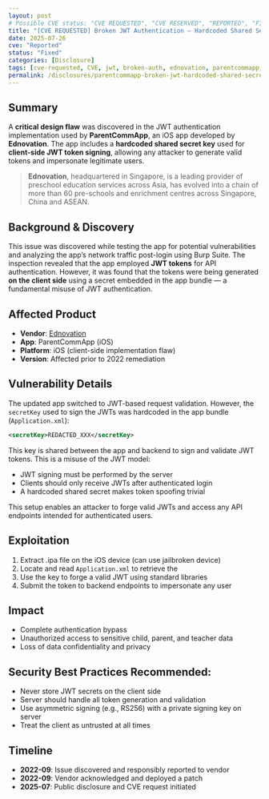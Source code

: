 ```yaml
---
layout: post
# Possible CVE status: "CVE REQUESTED", "CVE RESERVED", "REPORTED", "FIXED", "FIXED – NO CVE", "NO RESPONSE", "UNPATCHED", "CVE-YYYY-NNNNN"
title: "[CVE REQUESTED] Broken JWT Authentication – Hardcoded Shared Secret in ParentCommApp (iOS)"
date: 2025-07-26
cve: "Reported"
status: "Fixed"
categories: [Disclosure]
tags: [cve-requested, CVE, jwt, broken-auth, ednovation, parentcommapp, vulnerability, ios, api]
permalink: /disclosures/parentcommapp-broken-jwt-hardcoded-shared-secret/
---
```


## Summary

A **critical design flaw** was discovered in the JWT authentication implementation used by **ParentCommApp**, an iOS app developed by **Ednovation**. The app includes a **hardcoded shared secret key** used for **client-side JWT token signing**, allowing any attacker to generate valid tokens and impersonate legitimate users.

> **Ednovation**, headquartered in Singapore, is a leading provider of preschool education services across Asia, has evolved into a chain of more than 60 pre-schools and enrichment centres across Singapore, China and ASEAN.

## Background & Discovery

This issue was discovered while testing the app for potential vulnerabilities and analyzing the app’s network traffic post-login using Burp Suite. The inspection revealed that the app employed **JWT tokens** for API authentication. However, it was found that the tokens were being generated **on the client side** using a secret embedded in the app bundle — a fundamental misuse of JWT authentication.

## Affected Product

- **Vendor**: [Ednovation](https://ednovation.com)
- **App**: ParentCommApp (iOS)
- **Platform**: iOS (client-side implementation flaw)
- **Version**: Affected prior to 2022 remediation

## Vulnerability Details

The updated app switched to JWT-based request validation. However, the `secretKey` used to sign the JWTs was hardcoded in the app bundle (`Application.xml`):

```xml
<secretKey>REDACTED_XXX</secretKey>
```

This key is shared between the app and backend to sign and validate JWT tokens. This is a misuse of the JWT model:
- JWT signing must be performed by the server
- Clients should only receive JWTs after authenticated login
- A hardcoded shared secret makes token spoofing trivial

This setup enables an attacker to forge valid JWTs and access any API endpoints intended for authenticated users.

## Exploitation

1. Extract .ipa file on the iOS device (can use jailbroken device)
2. Locate and read `Application.xml` to retrieve the <secretKey>
3. Use the key to forge a valid JWT using standard libraries
4. Submit the token to backend endpoints to impersonate any user

## Impact

- Complete authentication bypass
- Unauthorized access to sensitive child, parent, and teacher data
- Loss of data confidentiality and privacy

## **Security Best Practices Recommended**:

- Never store JWT secrets on the client side
- Server should handle all token generation and validation
- Use asymmetric signing (e.g., RS256) with a private signing key on server
- Treat the client as untrusted at all times

## Timeline

- **2022-09**: Issue discovered and responsibly reported to vendor  
- **2022-09**: Vendor acknowledged and deployed a patch  
- **2025-07**: Public disclosure and CVE request initiated  
